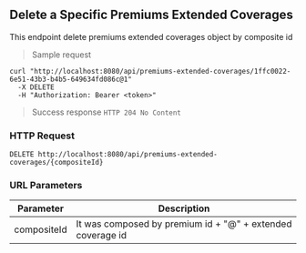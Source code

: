 ## Delete a Specific Premiums Extended Coverages

This endpoint delete premiums extended coverages object by composite id

> Sample request 

```shell
curl "http://localhost:8080/api/premiums-extended-coverages/1ffc0022-6e51-43b3-b4b5-649634fd086c@1"
  -X DELETE
  -H "Authorization: Bearer <token>"
```

> Success response <code>HTTP 204 No Content</code>

### HTTP Request

`DELETE http://localhost:8080/api/premiums-extended-coverages/{compositeId}`

### URL Parameters

Parameter | Description
--------- | -----------
compositeId | It was composed by premium id + "@" + extended coverage id